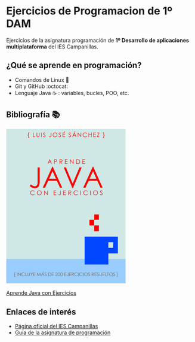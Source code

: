 # Ejercicios de Programacion de 1º DAM

Ejercicios de la asignatura programación de **1º Desarrollo de aplicaciones
 multiplataforma** del IES Campanillas.

## ¿Qué se aprende en programación?

* Comandos de Linux :penguin:
* Git y GitHub :octocat:
* Lenguaje Java :coffee: : variables, bucles, POO, etc.

## Bibliografía :books:

<img src="Ejercicios/Imagenes/hero.jpeg" width="320px">

[Aprende Java con Ejercicios](https://leanpub.com/aprendejava/)

## Enlaces de interés

* [Página oficial del IES Campanillas](http://iescampanillas.com/)
* [Guía de la asignatura de programación](https://github.com/LuisJoseSanchez/programacion)
